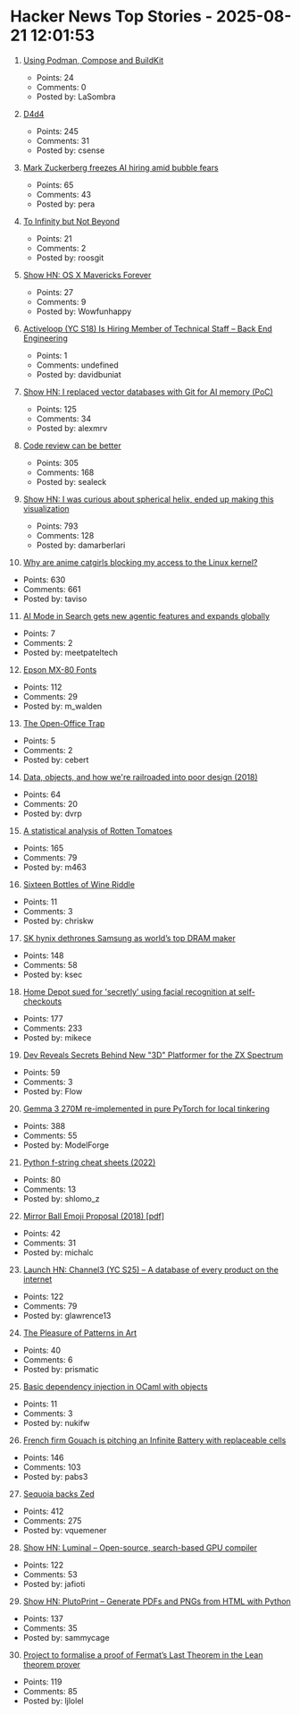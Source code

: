 # Hacker News Top Stories - 2025-08-21 12:01:53

1. [Using Podman, Compose and BuildKit](https://emersion.fr/blog/2025/using-podman-compose-and-buildkit/)
   - Points: 24
   - Comments: 0
   - Posted by: LaSombra

2. [D4d4](https://www.nmichaels.org/musings/d4d4/d4d4/)
   - Points: 245
   - Comments: 31
   - Posted by: csense

3. [Mark Zuckerberg freezes AI hiring amid bubble fears](https://www.telegraph.co.uk/business/2025/08/21/zuckerberg-freezes-ai-hiring-amid-bubble-fears/)
   - Points: 65
   - Comments: 43
   - Posted by: pera

4. [To Infinity but Not Beyond](https://meyerweb.com/eric/thoughts/2025/08/20/to-infinity-but-not-beyond/)
   - Points: 21
   - Comments: 2
   - Posted by: roosgit

5. [Show HN: OS X Mavericks Forever](https://mavericksforever.com/)
   - Points: 27
   - Comments: 9
   - Posted by: Wowfunhappy

6. [Activeloop (YC S18) Is Hiring Member of Technical Staff – Back End Engineering](https://careers.activeloop.ai/)
   - Points: 1
   - Comments: undefined
   - Posted by: davidbuniat

7. [Show HN: I replaced vector databases with Git for AI memory (PoC)](https://github.com/Growth-Kinetics/DiffMem)
   - Points: 125
   - Comments: 34
   - Posted by: alexmrv

8. [Code review can be better](https://tigerbeetle.com/blog/2025-08-04-code-review-can-be-better/)
   - Points: 305
   - Comments: 168
   - Posted by: sealeck

9. [Show HN: I was curious about spherical helix, ended up making this visualization](https://visualrambling.space/moving-objects-in-3d/)
   - Points: 793
   - Comments: 128
   - Posted by: damarberlari

10. [Why are anime catgirls blocking my access to the Linux kernel?](https://lock.cmpxchg8b.com/anubis.html)
   - Points: 630
   - Comments: 661
   - Posted by: taviso

11. [AI Mode in Search gets new agentic features and expands globally](https://blog.google/products/search/ai-mode-agentic-personalized/)
   - Points: 7
   - Comments: 2
   - Posted by: meetpateltech

12. [Epson MX-80 Fonts](https://mw.rat.bz/MX-80/)
   - Points: 112
   - Comments: 29
   - Posted by: m_walden

13. [The Open-Office Trap](https://www.newyorker.com/business/currency/the-open-office-trap)
   - Points: 5
   - Comments: 2
   - Posted by: cebert

14. [Data, objects, and how we're railroaded into poor design (2018)](https://www.tedinski.com/2018/01/23/data-objects-and-being-railroaded-into-misdesign.html)
   - Points: 64
   - Comments: 20
   - Posted by: dvrp

15. [A statistical analysis of Rotten Tomatoes](https://www.statsignificant.com/p/is-rotten-tomatoes-still-reliable)
   - Points: 165
   - Comments: 79
   - Posted by: m463

16. [Sixteen Bottles of Wine Riddle](https://chriskw.xyz/2025/08/11/Wine/)
   - Points: 11
   - Comments: 3
   - Posted by: chriskw

17. [SK hynix dethrones Samsung as world’s top DRAM maker](https://koreajoongangdaily.joins.com/news/2025-08-15/business/tech/Thanks-Nvidia-SK-hynix-dethrones-Samsung-as-worlds-top-DRAM-maker-for-first-time-in-over-30-years/2376834)
   - Points: 148
   - Comments: 58
   - Posted by: ksec

18. [Home Depot sued for 'secretly' using facial recognition at self-checkouts](https://petapixel.com/2025/08/20/home-depot-sued-for-secretly-using-facial-recognition-technology-on-self-checkout-cameras/)
   - Points: 177
   - Comments: 233
   - Posted by: mikece

19. [Dev Reveals Secrets Behind New "3D" Platformer for the ZX Spectrum](https://www.timeextension.com/news/2025/08/dev-reveals-secrets-behind-stunning-new-3d-platformer-for-the-zx-spectrum)
   - Points: 59
   - Comments: 3
   - Posted by: Flow

20. [Gemma 3 270M re-implemented in pure PyTorch for local tinkering](https://github.com/rasbt/LLMs-from-scratch/tree/main/ch05/12_gemma3)
   - Points: 388
   - Comments: 55
   - Posted by: ModelForge

21. [Python f-string cheat sheets (2022)](https://fstring.help/cheat/)
   - Points: 80
   - Comments: 13
   - Posted by: shlomo_z

22. [Mirror Ball Emoji Proposal (2018) [pdf]](https://www.unicode.org/L2/L2019/19310-mirror-ball-emoji.pdf)
   - Points: 42
   - Comments: 31
   - Posted by: michalc

23. [Launch HN: Channel3 (YC S25) – A database of every product on the internet](undefined)
   - Points: 122
   - Comments: 79
   - Posted by: glawrence13

24. [The Pleasure of Patterns in Art](https://thereader.mitpress.mit.edu/why-repetition-in-art-pleases-the-brain/)
   - Points: 40
   - Comments: 6
   - Posted by: prismatic

25. [Basic dependency injection in OCaml with objects](https://gr-im.github.io/a/dependency-injection.html)
   - Points: 11
   - Comments: 3
   - Posted by: nukifw

26. [French firm Gouach is pitching an Infinite Battery with replaceable cells](https://arstechnica.com/gadgets/2025/05/gouach-wants-you-to-insert-and-pluck-the-cells-from-its-infinite-e-bike-battery/)
   - Points: 146
   - Comments: 103
   - Posted by: pabs3

27. [Sequoia backs Zed](https://zed.dev/blog/sequoia-backs-zed)
   - Points: 412
   - Comments: 275
   - Posted by: vquemener

28. [Show HN: Luminal – Open-source, search-based GPU compiler](https://github.com/luminal-ai/luminal)
   - Points: 122
   - Comments: 53
   - Posted by: jafioti

29. [Show HN: PlutoPrint – Generate PDFs and PNGs from HTML with Python](https://github.com/plutoprint/plutoprint)
   - Points: 137
   - Comments: 35
   - Posted by: sammycage

30. [Project to formalise a proof of Fermat’s Last Theorem in the Lean theorem prover](https://imperialcollegelondon.github.io/FLT/)
   - Points: 119
   - Comments: 85
   - Posted by: ljlolel

